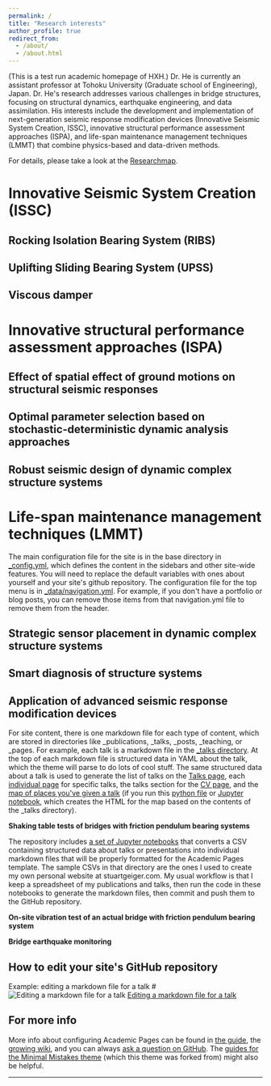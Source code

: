 ```yaml
---
permalink: /
title: "Research interests"
author_profile: true
redirect_from: 
  - /about/
  - /about.html
---
```


(This is a test run academic homepage of HXH.) Dr. He is currently an assistant professor at Tohoku University (Graduate school of Engineering), Japan. Dr. He's research addresses various challenges in bridge structures, focusing on structural dynamics, earthquake engineering, and data assimilation. His interests include the development and implementation of next-generation seismic response modification devices (Innovative Seismic System Creation, ISSC), innovative structural performance assessment approaches (ISPA), and life-span maintenance management techniques (LMMT) that combine physics-based and data-driven methods.

For details, please take a look at the [Researchmap](https://researchmap.jp/xinhao.he_1520). 

Innovative Seismic System Creation (ISSC)
======

Rocking Isolation Bearing System (RIBS)
-----

Uplifting Sliding Bearing System (UPSS)
-----

Viscous damper
-----

Innovative structural performance assessment approaches (ISPA)
======

Effect of spatial effect of ground motions on structural seismic responses
-----

Optimal parameter selection based on stochastic-deterministic dynamic analysis approaches
-----

Robust seismic design of dynamic complex structure systems
-----


Life-span maintenance management techniques (LMMT)
======
The main configuration file for the site is in the base directory in [_config.yml](https://github.com/academicpages/academicpages.github.io/blob/master/_config.yml), which defines the content in the sidebars and other site-wide features. You will need to replace the default variables with ones about yourself and your site's github repository. The configuration file for the top menu is in [_data/navigation.yml](https://github.com/academicpages/academicpages.github.io/blob/master/_data/navigation.yml). For example, if you don't have a portfolio or blog posts, you can remove those items from that navigation.yml file to remove them from the header. 

Strategic sensor placement in dynamic complex structure systems
------

Smart diagnosis of structure systems
-----

Application of advanced seismic response modification devices
------
For site content, there is one markdown file for each type of content, which are stored in directories like _publications, _talks, _posts, _teaching, or _pages. For example, each talk is a markdown file in the [_talks directory](https://github.com/academicpages/academicpages.github.io/tree/master/_talks). At the top of each markdown file is structured data in YAML about the talk, which the theme will parse to do lots of cool stuff. The same structured data about a talk is used to generate the list of talks on the [Talks page](https://academicpages.github.io/talks), each [individual page](https://academicpages.github.io/talks/2012-03-01-talk-1) for specific talks, the talks section for the [CV page](https://academicpages.github.io/cv), and the [map of places you've given a talk](https://academicpages.github.io/talkmap.html) (if you run this [python file](https://github.com/academicpages/academicpages.github.io/blob/master/talkmap.py) or [Jupyter notebook](https://github.com/academicpages/academicpages.github.io/blob/master/talkmap.ipynb), which creates the HTML for the map based on the contents of the _talks directory).

**Shaking table tests of bridges with friction pendulum bearing systems**

The repository includes [a set of Jupyter notebooks](https://github.com/academicpages/academicpages.github.io/tree/master/markdown_generator
) that converts a CSV containing structured data about talks or presentations into individual markdown files that will be properly formatted for the Academic Pages template. The sample CSVs in that directory are the ones I used to create my own personal website at stuartgeiger.com. My usual workflow is that I keep a spreadsheet of my publications and talks, then run the code in these notebooks to generate the markdown files, then commit and push them to the GitHub repository.

**On-site vibration test of an actual bridge with friction pendulum bearing system**

**Bridge earthquake monitoring**

How to edit your site's GitHub repository
------
Example: editing a markdown file for a talk
#![Editing a markdown file for a talk](/images/editing-talk.png)
[Editing a markdown file for a talk](/images/editing-talk.png)

For more info
------
More info about configuring Academic Pages can be found in [the guide](https://academicpages.github.io/markdown/), the [growing wiki](https://github.com/academicpages/academicpages.github.io/wiki), and you can always [ask a question on GitHub](https://github.com/academicpages/academicpages.github.io/discussions). The [guides for the Minimal Mistakes theme](https://mmistakes.github.io/minimal-mistakes/docs/configuration/) (which this theme was forked from) might also be helpful.

---
